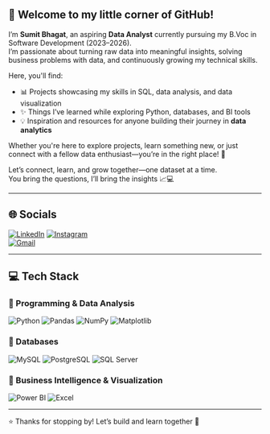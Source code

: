 ## 👋 Welcome to my little corner of GitHub!  

I’m **Sumit Bhagat**, an aspiring **Data Analyst** currently pursuing my B.Voc in Software Development (2023–2026).  
I’m passionate about turning raw data into meaningful insights, solving business problems with data, and continuously growing my technical skills.  

Here, you'll find:  
- 📊 Projects showcasing my skills in SQL, data analysis, and data visualization
- ✨ Things I’ve learned while exploring Python, databases, and BI tools  
- 💡 Inspiration and resources for anyone building their journey in **data analytics**  

Whether you're here to explore projects, learn something new, or just connect with a fellow data enthusiast—you’re in the right place! 🫶  

Let’s connect, learn, and grow together—one dataset at a time.  
You bring the questions, I’ll bring the insights 📈💻  

---

## 🌐 Socials  
[![LinkedIn](https://img.shields.io/badge/LinkedIn-0077B5?style=for-the-badge&logo=linkedin&logoColor=white)](https://www.linkedin.com/in/sumit-bhagat-84926234b/) 
[![Instagram](https://img.shields.io/badge/Instagram-E4405F?style=for-the-badge&logo=instagram&logoColor=white)](https://www.instagram.com/sumiit_bhagat/)  
[![Gmail](https://img.shields.io/badge/Gmail-D14836?style=for-the-badge&logo=gmail&logoColor=white)](mailto:sumitbhagat066@gmail.com)

---

## 💻 Tech Stack  

### 🔹 Programming & Data Analysis  
![Python](https://img.shields.io/badge/python-3776AB?style=for-the-badge&logo=python&logoColor=white) 
![Pandas](https://img.shields.io/badge/pandas-150458?style=for-the-badge&logo=pandas&logoColor=white) 
![NumPy](https://img.shields.io/badge/numpy-013243?style=for-the-badge&logo=numpy&logoColor=white) 
![Matplotlib](https://img.shields.io/badge/Matplotlib-003366?style=for-the-badge&logo=plotly&logoColor=white)  

### 🔹 Databases  
![MySQL](https://img.shields.io/badge/MySQL-4479A1?style=for-the-badge&logo=mysql&logoColor=white) 
![PostgreSQL](https://img.shields.io/badge/PostgreSQL-316192?style=for-the-badge&logo=postgresql&logoColor=white) 
![SQL Server](https://img.shields.io/badge/Microsoft_SQL_Server-CC2927?style=for-the-badge&logo=microsoftsqlserver&logoColor=white)  

### 🔹 Business Intelligence & Visualization  
![Power BI](https://img.shields.io/badge/Power_BI-F2C811?style=for-the-badge&logo=powerbi&logoColor=black) 
![Excel](https://img.shields.io/badge/Microsoft_Excel-217346?style=for-the-badge&logo=microsoft-excel&logoColor=white) 

---

⭐️ Thanks for stopping by! Let’s build and learn together 🚀  
